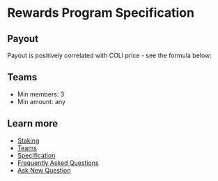 # Rewards Program Specification

## Payout

Payout is positively correlated with COLI price - see the formula below:

## Teams

* Min members: 3
* Min amount: any

## Learn more

* [Staking](Staking.md)
* [Teams](Teams.md)
* [Specification](Specification.md)
* [Frequently Asked Questions](FAQ.md)
* [Ask New Question](https://t.me/Coliquidity)

